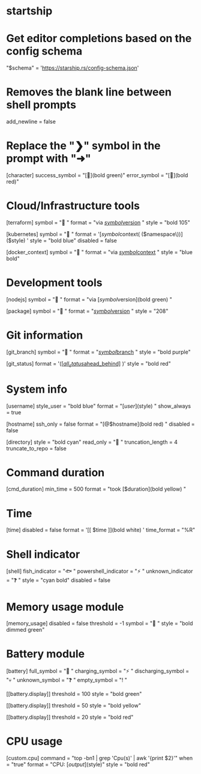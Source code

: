 # startship

# Get editor completions based on the config schema
"$schema" = 'https://starship.rs/config-schema.json'

# Removes the blank line between shell prompts
add_newline = false

# Replace the "❯" symbol in the prompt with "➜"
[character]
success_symbol = "[󰁔](bold green)"
error_symbol = "[󰁔](bold red)"

# Cloud/Infrastructure tools
[terraform]
symbol = "󱁢 "
format = "via [$symbol$version]($style) "
style = "bold 105"

[kubernetes]
symbol = "󱃾 "
format = '[$symbol$context( \($namespace\))]($style) '
style = "bold blue"
disabled = false

[docker_context]
symbol = "󰡨 "
format = "via [$symbol$context]($style) "
style = "blue bold"

# Development tools
[nodejs]
symbol = "󰎙 "
format = "via [$symbol$version](bold green) "

[package]
symbol = "󰏗 "
format = "[$symbol$version]($style) "
style = "208"

# Git information
[git_branch]
symbol = "󰘬 "
format = "[$symbol$branch]($style) "
style = "bold purple"

[git_status]
format = '([\[$all_status$ahead_behind\]]($style) )'
style = "bold red"

# System info
[username]
style_user = "bold blue"
format = "[$user]($style) "
show_always = true

[hostname]
ssh_only = false
format = "[@$hostname](bold red) "
disabled = false

[directory]
style = "bold cyan"
read_only = "󰌾 "
truncation_length = 4
truncate_to_repo = false

# Command duration
[cmd_duration]
min_time = 500
format = "took [$duration](bold yellow) "

# Time
[time]
disabled = false
format = '[\[ $time \]](bold white) '
time_format = "%R"

# Shell indicator
[shell]
fish_indicator = "🐟 "
powershell_indicator = "⚡ "
unknown_indicator = "❓ "
style = "cyan bold"
disabled = false

# Memory usage module
[memory_usage]
disabled = false
threshold = -1
symbol = "🧠 "
style = "bold dimmed green"

# Battery module
[battery]
full_symbol = "🔋 "
charging_symbol = "⚡️ "
discharging_symbol = "💀 "
unknown_symbol = "❓ "
empty_symbol = "! "

[[battery.display]]
threshold = 100
style = "bold green"

[[battery.display]]
threshold = 50
style = "bold yellow"

[[battery.display]]
threshold = 20
style = "bold red"

# CPU usage
[custom.cpu]
command = "top -bn1 | grep 'Cpu(s)' | awk '{print $2}'"
when = "true"
format = "CPU: [$output]($style)"
style = "bold red"


